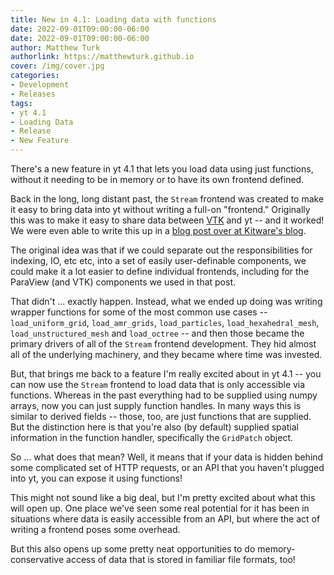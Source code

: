 ```yaml
---
title: New in 4.1: Loading data with functions
date: 2022-09-01T09:00:00-06:00
date: 2022-09-01T09:00:00-06:00
author: Matthew Turk
authorlink: https://matthewturk.github.io
cover: /img/cover.jpg
categories:
- Development
- Releases
tags:
- yt 4.1
- Loading Data
- Release
- New Feature
---
```


There's a new feature in yt 4.1 that lets you load data using just functions, without it needing to be in memory or to have its own frontend defined.

Back in the long, long distant past, the `Stream` frontend was created to make it easy to bring data into yt without writing a full-on "frontend." Originally this was to make it easy to share data between [VTK](https://vtk.org/) and yt -- and it worked! We were even able to write this up in a [blog post over at Kitware's blog](https://www.kitware.com/a-yt-plugin-for-paraview/).

The original idea was that if we could separate out the responsibilities for indexing, IO, etc etc, into a set of easily user-definable components, we could make it a lot easier to define individual frontends, including for the ParaView (and VTK) components we used in that post.

That didn't ... exactly happen. Instead, what we ended up doing was writing wrapper functions for some of the most common use cases -- `load_uniform_grid`, `load_amr_grids`, `load_particles`, `load_hexahedral_mesh`, `load_unstructured_mesh` and `load_octree` -- and then those became the primary drivers of all of the `Stream` frontend development. They hid almost all of the underlying machinery, and they became where time was invested.

But, that brings me back to a feature I'm really excited about in yt 4.1 -- you can now use the `Stream` frontend to load data that is only accessible via functions. Whereas in the past everything had to be supplied using numpy arrays, now you can just supply function handles. In many ways this is similar to derived fields -- those, too, are just functions that are supplied. But the distinction here is that you're also (by default) supplied spatial information in the function handler, specifically the `GridPatch` object.

So ... what does that mean? Well, it means that if your data is hidden behind some complicated set of HTTP requests, or an API that you haven't plugged into yt, you can expose it using functions!

This might not sound like a big deal, but I'm pretty excited about what this will open up. One place we've seen some real potential for it has been in situations where data is easily accessible from an API, but where the act of writing a frontend poses some overhead.

But this also opens up some pretty neat opportunities to do memory-conservative access of data that is stored in familiar file formats, too!




